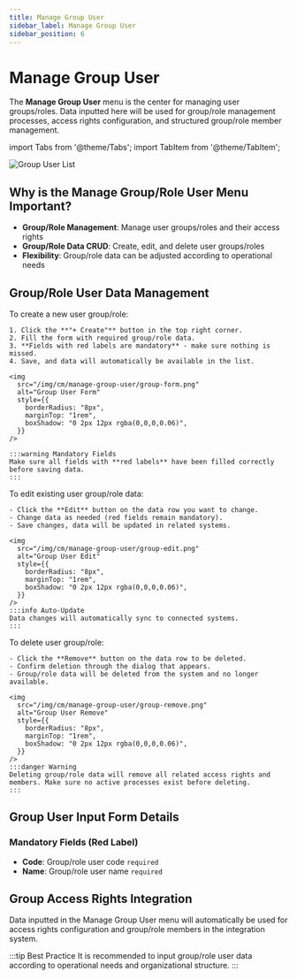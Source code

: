 ```yaml
---
title: Manage Group User
sidebar_label: Manage Group User
sidebar_position: 6
---
```


# Manage Group User

The **Manage Group User** menu is the center for managing user groups/roles. Data inputted here will be used for group/role management processes, access rights configuration, and structured group/role member management.

import Tabs from '@theme/Tabs';
import TabItem from '@theme/TabItem';

<div style={{marginBottom: '1.5rem'}}>
<img
      src="/img/cm/manage-group-user/group-list.png"
      alt="Group User List"
      style={{
        borderRadius: "8px",
        marginTop: "1rem",
        boxShadow: "0 2px 12px rgba(0,0,0,0.06)",
      }}
/>
</div>

## Why is the Manage Group/Role User Menu Important?

- **Group/Role Management**: Manage user groups/roles and their access rights
- **Group/Role Data CRUD**: Create, edit, and delete user groups/roles
- **Flexibility**: Group/role data can be adjusted according to operational needs

## Group/Role User Data Management

<Tabs className="unique-tabs">
  <TabItem value="create" label="Create" default>
    To create a new user group/role:
    
    1. Click the **"+ Create"** button in the top right corner.
    2. Fill the form with required group/role data.
    3. **Fields with red labels are mandatory** - make sure nothing is missed.
    4. Save, and data will automatically be available in the list.
    
    <img
      src="/img/cm/manage-group-user/group-form.png"
      alt="Group User Form"
      style={{
        borderRadius: "8px",
        marginTop: "1rem",
        boxShadow: "0 2px 12px rgba(0,0,0,0.06)",
      }}
    />

    :::warning Mandatory Fields
    Make sure all fields with **red labels** have been filled correctly before saving data.
    :::

  </TabItem>
  <TabItem value="edit" label="Edit">
    To edit existing user group/role data:
    
    - Click the **Edit** button on the data row you want to change.
    - Change data as needed (red fields remain mandatory).
    - Save changes, data will be updated in related systems.
    
    <img
      src="/img/cm/manage-group-user/group-edit.png"
      alt="Group User Edit"
      style={{
        borderRadius: "8px",
        marginTop: "1rem",
        boxShadow: "0 2px 12px rgba(0,0,0,0.06)",
      }}
    />
    :::info Auto-Update
    Data changes will automatically sync to connected systems.
    :::
  </TabItem>
  <TabItem value="delete" label="Remove">
    To delete user group/role:
    
    - Click the **Remove** button on the data row to be deleted.
    - Confirm deletion through the dialog that appears.
    - Group/role data will be deleted from the system and no longer available.
    
    <img
      src="/img/cm/manage-group-user/group-remove.png"
      alt="Group User Remove"
      style={{
        borderRadius: "8px",
        marginTop: "1rem",
        boxShadow: "0 2px 12px rgba(0,0,0,0.06)",
      }}
    />
    :::danger Warning
    Deleting group/role data will remove all related access rights and members. Make sure no active processes exist before deleting.
    :::
  </TabItem>
</Tabs>

## Group User Input Form Details

### Mandatory Fields (Red Label)

- **Code**: Group/role user code `required`
- **Name**: Group/role user name `required`

## Group Access Rights Integration

Data inputted in the Manage Group User menu will automatically be used for access rights configuration and group/role members in the integration system.

:::tip Best Practice
It is recommended to input group/role user data according to operational needs and organizational structure.
:::
